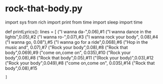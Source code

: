# rock-that-body.py
import sys 
from  rich import print
from time import sleep
import time 

def printLyrics():
    lines = [
        ("I wanna da-",0.06),#1
        ("I wanna dance in the lights",0.05),#2
        ("I wanna ro-",0.07),#3
        ("I wanna rock your body", 0.08),#4
        ("I wanna go, 0.08"),#5
        ("I wanna go for a ride",0.068),#6
        ("Hop in the music and", 0.07),#7
        ("Rock your body",0.08),#8
        ("Rock that body",0.069),#9
        ("come on,come on", 0.035),#10
        ("Rock your body",0.08),#8
        ("Rock that body",0.05),#11
        ("(Rock your body)",0.03),#12
        ("Rock your body",0.049),#8
        ("come on,come on", 0.035),#14
        ("Rock that body",0.08),#15

    ]













